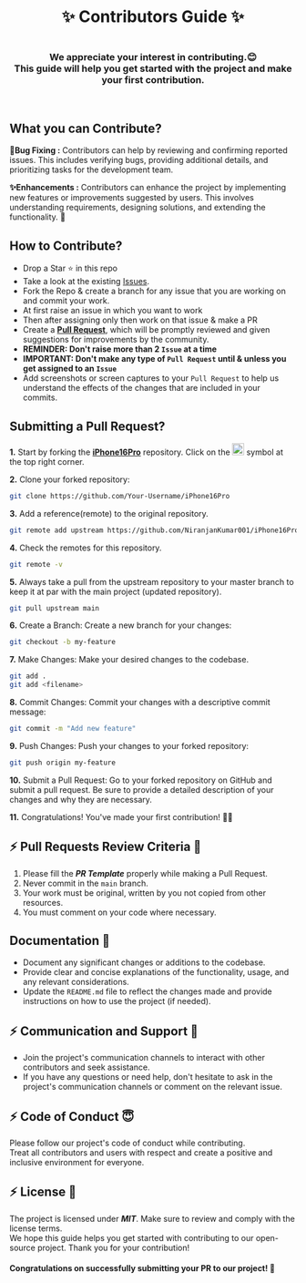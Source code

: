 <h1 align="center">✨ Contributors Guide ✨</h1>
<h3 align="center"><br> We appreciate your interest in contributing.😊<br>This guide will help you get started with the project and make your first contribution.</h3><br>

## What you can  Contribute?

**🐞Bug Fixing :**
Contributors can help by reviewing and confirming reported issues. This includes verifying bugs, providing additional details, and prioritizing tasks for the development team.

**✨Enhancements :**
Contributors can enhance the project by implementing new features or improvements suggested by users. This involves understanding requirements, designing solutions, and extending the functionality. 🚀<br>

## How to Contribute?

- Drop a Star ⭐ in this repo
- Take a look at the existing [Issues](https://github.com/NiranjanKumar001/iPhone16Pro/issues). 
- Fork the Repo & create a branch for any issue that you are working on and commit your work.
- At first raise an issue in which you want to work
- Then after assigning only then work on that issue & make a PR 
- Create a [**Pull Request**](https://github.com/NiranjanKumar001/iPhone16Pro/pulls), which will be promptly reviewed and given 
  suggestions for improvements by the community.
- **REMINDER: Don't raise more than 2 `Issue` at a time**
- **IMPORTANT: Don't make any type of `Pull Request` until & unless you get assigned to an `Issue`**
- Add screenshots or screen captures to your `Pull Request` to help us understand the effects of the changes that are included in 
  your commits.

  
## Submitting a Pull Request?
**1.** Start by forking the [**iPhone16Pro**](https://github.com/NiranjanKumar001/iPhone16Pro) repository. Click on the <a href="https://github.com/NiranjanKumar001/iPhone16Pro"><img src="https://i.imgur.com/G4z1kEe.png" height="21" width="21"></a> symbol at the top right corner.

**2.** Clone your forked repository:

```bash
git clone https://github.com/Your-Username/iPhone16Pro
```

**3.** Add a reference(remote) to the original repository.

```bash
git remote add upstream https://github.com/NiranjanKumar001/iPhone16Pro
```

**4.** Check the remotes for this repository.

```bash
git remote -v
```

**5.** Always take a pull from the upstream repository to your master branch to keep it at par with the main project (updated repository).

```bash
git pull upstream main
```

**6.** Create a Branch: Create a new branch for your changes:

```bash
git checkout -b my-feature
```

**7.** Make Changes: Make your desired changes to the codebase.

```bash
git add .
git add <filename>
```

**8.** Commit Changes: Commit your changes with a descriptive commit message:

```bash
git commit -m "Add new feature"
```

**9.** Push Changes: Push your changes to your forked repository:

```bash
git push origin my-feature
```

**10.** Submit a Pull Request: Go to your forked repository on GitHub and submit a pull request. Be sure to provide a detailed description of your changes and why they are necessary.

**11.** Congratulations! You've made your first contribution! 🙌🏼


## :zap: Pull Requests Review Criteria 🧲 

1. Please fill the ***PR Template*** properly while making a Pull Request.
2. Never commit in the `main` branch.
3. Your work must be original, written by you not copied from other resources.
4. You must comment on your code where necessary.


## Documentation 📑

- Document any significant changes or additions to the codebase.
- Provide clear and concise explanations of the functionality, usage, and any relevant considerations.
- Update the `README.md` file to reflect the changes made and provide instructions on how to use the project (if needed).

## :zap: Communication and Support 💬
- Join the project's communication channels to interact with other contributors and seek assistance.
- If you have any questions or need help, don't hesitate to ask in the project's communication channels or comment on the relevant issue.

## :zap: Code of Conduct 😇
Please follow our project's code of conduct while contributing.</br>Treat all contributors and users with respect and create a positive and inclusive environment for everyone.

## :zap: License 📄
The project is licensed under ***MIT***. Make sure to review and comply with the license terms.</br>We hope this guide helps you get started with contributing to our open-source project. Thank you for your contribution!

#### Congratulations on successfully submitting your PR to our project! 🎉 
